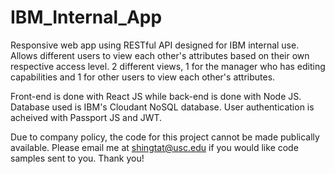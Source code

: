# IBM_Internal_App

Responsive web app using RESTful API designed for IBM internal use. Allows different users to view each other's attributes based on their own respective access level. 2 different views, 1 for the manager who has editing capabilities and 1 for other users to view each other's attributes. 

Front-end is done with React JS while back-end is done with Node JS. Database used is IBM's Cloudant NoSQL database. User authentication is acheived with Passport JS and JWT. 

Due to company policy, the code for this project cannot be made publically available. Please email me at shingtat@usc.edu if you would like code samples sent to you. Thank you!
